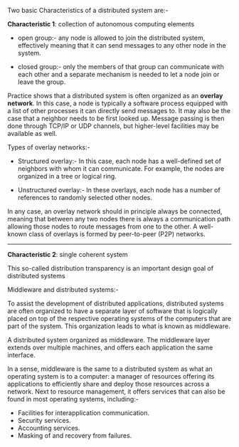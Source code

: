 Two basic Characteristics of a distributed system are:-

**Characteristic 1**: collection of autonomous computing elements

* open group:- any node is allowed to join the distributed system, effectively meaning that it can send messages to any other node in the system.

* closed group:- only the members of that group can communicate with each other and a separate mechanism is needed to let a node join or leave the group.

Practice shows that a distributed system is often organized as an **overlay network**. In this case, a node is typically a software process equipped with a list of other processes it can directly send messages to. It may also be the case that a neighbor needs to be first looked up. Message passing is then done through TCP/IP or UDP channels, but higher-level facilities may be available as well.

Types of overlay networks:-

* Structured overlay:- In this case, each node has a well-defined set of neighbors with whom it can communicate. For example, the nodes are organized in a tree or logical ring.

* Unstructured overlay:- In these overlays, each node has a number of references to randomly selected other nodes.

In any case, an overlay network should in principle always be connected, meaning that between any two nodes there is always a communication path allowing those nodes to route messages from one to the other. A well-known class of overlays is formed by peer-to-peer (P2P) networks.

----

**Characteristic 2**: single coherent system

This so-called distribution transparency is an important design goal of distributed systems

Middleware and distributed systems:-

To assist the development of distributed applications, distributed systems are often organized to have a separate layer of software that is logically placed on top of the respective operating systems of the computers that are part of the system. This organization leads to what is known as middleware.

A distributed system organized as middleware. The middleware layer extends over multiple machines, and offers each application the same interface.

In a sense, middleware is the same to a distributed system as what an operating system is to a computer: a manager of resources offering its applications to efficiently share and deploy those resources across a network. Next to resource management, it offers services that can also be found in most operating systems, including:-

* Facilities for interapplication communication.
* Security services.
* Accounting services.
* Masking of and recovery from failures.
